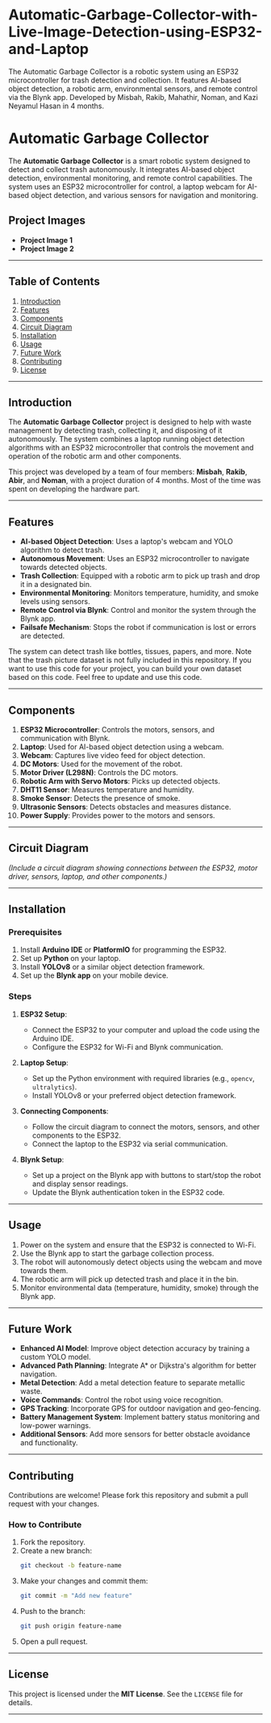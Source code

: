 # Automatic-Garbage-Collector-with-Live-Image-Detection-using-ESP32-and-Laptop
The Automatic Garbage Collector is a robotic system using an ESP32 microcontroller for trash detection and collection. It features AI-based object detection, a robotic arm, environmental sensors, and remote control via the Blynk app. Developed by Misbah, Rakib, Mahathir, Noman, and Kazi Neyamul Hasan in 4 months.
# Automatic Garbage Collector

The **Automatic Garbage Collector** is a smart robotic system designed to detect and collect trash autonomously. It integrates AI-based object detection, environmental monitoring, and remote control capabilities. The system uses an ESP32 microcontroller for control, a laptop webcam for AI-based object detection, and various sensors for navigation and monitoring.

## Project Images

- **Project Image 1**
- **Project Image 2**

---

## Table of Contents

1. [Introduction](#introduction)
2. [Features](#features)
3. [Components](#components)
4. [Circuit Diagram](#circuit-diagram)
5. [Installation](#installation)
6. [Usage](#usage)
7. [Future Work](#future-work)
8. [Contributing](#contributing)
9. [License](#license)

---

## Introduction

The **Automatic Garbage Collector** project is designed to help with waste management by detecting trash, collecting it, and disposing of it autonomously. The system combines a laptop running object detection algorithms with an ESP32 microcontroller that controls the movement and operation of the robotic arm and other components.

This project was developed by a team of four members: **Misbah**, **Rakib**, **Abir**, and **Noman**, with a project duration of 4 months. Most of the time was spent on developing the hardware part.

---

## Features

- **AI-based Object Detection**: Uses a laptop's webcam and YOLO algorithm to detect trash.
- **Autonomous Movement**: Uses an ESP32 microcontroller to navigate towards detected objects.
- **Trash Collection**: Equipped with a robotic arm to pick up trash and drop it in a designated bin.
- **Environmental Monitoring**: Monitors temperature, humidity, and smoke levels using sensors.
- **Remote Control via Blynk**: Control and monitor the system through the Blynk app.
- **Failsafe Mechanism**: Stops the robot if communication is lost or errors are detected.

The system can detect trash like bottles, tissues, papers, and more. Note that the trash picture dataset is not fully included in this repository. If you want to use this code for your project, you can build your own dataset based on this code. Feel free to update and use this code.

---

## Components

1. **ESP32 Microcontroller**: Controls the motors, sensors, and communication with Blynk.
2. **Laptop**: Used for AI-based object detection using a webcam.
3. **Webcam**: Captures live video feed for object detection.
4. **DC Motors**: Used for the movement of the robot.
5. **Motor Driver (L298N)**: Controls the DC motors.
6. **Robotic Arm with Servo Motors**: Picks up detected objects.
7. **DHT11 Sensor**: Measures temperature and humidity.
8. **Smoke Sensor**: Detects the presence of smoke.
9. **Ultrasonic Sensors**: Detects obstacles and measures distance.
10. **Power Supply**: Provides power to the motors and sensors.

---

## Circuit Diagram

*(Include a circuit diagram showing connections between the ESP32, motor driver, sensors, laptop, and other components.)*

---

## Installation

### Prerequisites

1. Install **Arduino IDE** or **PlatformIO** for programming the ESP32.
2. Set up **Python** on your laptop.
3. Install **YOLOv8** or a similar object detection framework.
4. Set up the **Blynk app** on your mobile device.

### Steps

1. **ESP32 Setup**:
   - Connect the ESP32 to your computer and upload the code using the Arduino IDE.
   - Configure the ESP32 for Wi-Fi and Blynk communication.

2. **Laptop Setup**:
   - Set up the Python environment with required libraries (e.g., `opencv`, `ultralytics`).
   - Install YOLOv8 or your preferred object detection framework.

3. **Connecting Components**:
   - Follow the circuit diagram to connect the motors, sensors, and other components to the ESP32.
   - Connect the laptop to the ESP32 via serial communication.

4. **Blynk Setup**:
   - Set up a project on the Blynk app with buttons to start/stop the robot and display sensor readings.
   - Update the Blynk authentication token in the ESP32 code.

---

## Usage

1. Power on the system and ensure that the ESP32 is connected to Wi-Fi.
2. Use the Blynk app to start the garbage collection process.
3. The robot will autonomously detect objects using the webcam and move towards them.
4. The robotic arm will pick up detected trash and place it in the bin.
5. Monitor environmental data (temperature, humidity, smoke) through the Blynk app.

---

## Future Work

- **Enhanced AI Model**: Improve object detection accuracy by training a custom YOLO model.
- **Advanced Path Planning**: Integrate A* or Dijkstra's algorithm for better navigation.
- **Metal Detection**: Add a metal detection feature to separate metallic waste.
- **Voice Commands**: Control the robot using voice recognition.
- **GPS Tracking**: Incorporate GPS for outdoor navigation and geo-fencing.
- **Battery Management System**: Implement battery status monitoring and low-power warnings.
- **Additional Sensors**: Add more sensors for better obstacle avoidance and functionality.

---

## Contributing

Contributions are welcome! Please fork this repository and submit a pull request with your changes.

### How to Contribute

1. Fork the repository.
2. Create a new branch:
   ```bash
   git checkout -b feature-name
   ```
3. Make your changes and commit them:
   ```bash
   git commit -m "Add new feature"
   ```
4. Push to the branch:
   ```bash
   git push origin feature-name
   ```
5. Open a pull request.

---

## License

This project is licensed under the **MIT License**. See the `LICENSE` file for details.

---
